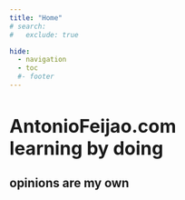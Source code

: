```yaml
---
title: "Home"
# search:
#   exclude: true

hide:
  - navigation
  - toc
  #- footer
---
```


<div class="hero-text">
    <h1 style="font-size:2.0rem;"><strong>AntonioFeijao.com</strong></br>
    learning by doing</h1>
    <h2>opinions are my own</h2>
</div>

<div class="hero-image"></div>
